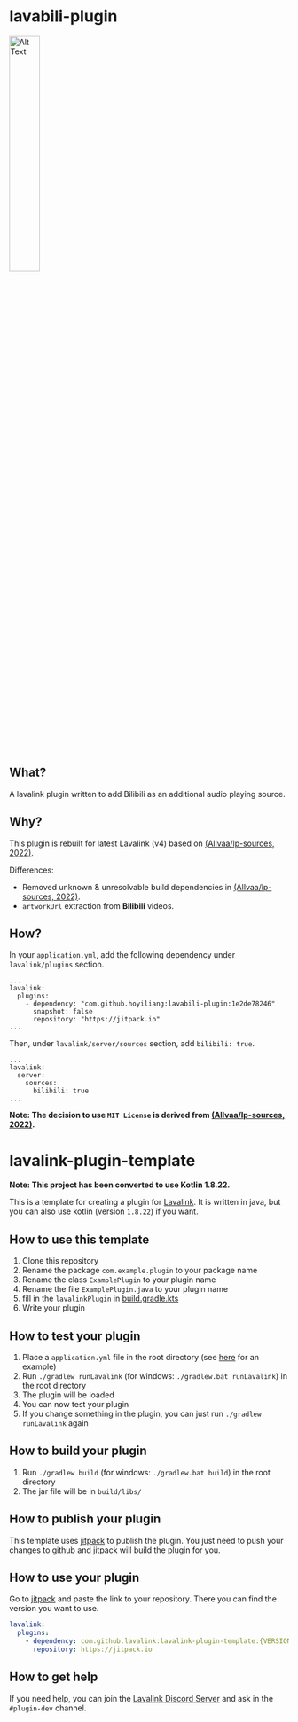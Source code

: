# lavabili-plugin
<img src="https://github.com/user-attachments/assets/1bfb4369-6438-4e5e-9e6e-72b94cb69a37" alt="Alt Text" style="width:33%; height:auto;">

## What?
A lavalink plugin written to add Bilibili as an additional audio playing source.

## Why?
This plugin is rebuilt for latest Lavalink (v4) based on [(Allvaa/lp-sources, 2022)](https://github.com/Allvaa/lp-sources).

Differences:
+ Removed unknown & unresolvable build dependencies in [(Allvaa/lp-sources, 2022)](https://github.com/Allvaa/lp-sources).
+ `artworkUrl` extraction from **Bilibili** videos.

## How?
In your `application.yml`, add the following dependency under `lavalink/plugins` section.
```
...
lavalink:
  plugins:
    - dependency: "com.github.hoyiliang:lavabili-plugin:1e2de78246"
      snapshot: false
      repository: "https://jitpack.io"
...
```

Then, under `lavalink/server/sources` section, add `bilibili: true`.
```
...
lavalink:
  server:
    sources:
      bilibili: true
...
```

**Note: The decision to use `MIT License` is derived from [(Allvaa/lp-sources, 2022)](https://github.com/Allvaa/lp-sources).**

# lavalink-plugin-template

**Note: This project has been converted to use Kotlin 1.8.22.**

This is a template for creating a plugin for [Lavalink](https://github.com/lavalink-devs/Lavalink). It is written in
java, but you can also use kotlin (version `1.8.22`) if you want.

## How to use this template

1. Clone this repository
2. Rename the package `com.example.plugin` to your package name
3. Rename the class `ExamplePlugin` to your plugin name
4. Rename the file `ExamplePlugin.java` to your plugin name
5. fill in the `lavalinkPlugin` in [build.gradle.kts](build.gradle.kts)
6. Write your plugin

## How to test your plugin

1. Place a `application.yml` file in the root directory (see [here](https://lavalink.dev/configuration/index.html#example-applicationyml) for an example)
2. Run `./gradlew runLavalink` (for windows: `./gradlew.bat runLavalink`) in the root directory
3. The plugin will be loaded
4. You can now test your plugin
5. If you change something in the plugin, you can just run `./gradlew runLavalink` again

## How to build your plugin

1. Run `./gradlew build` (for windows: `./gradlew.bat build`) in the root directory
2. The jar file will be in `build/libs/`

## How to publish your plugin

This template uses [jitpack](https://jitpack.io/) to publish the plugin. You just need to push your changes to github
and jitpack will build the plugin for you.

## How to use your plugin

Go to [jitpack](https://jitpack.io/) and paste the link to your repository. There you can find the version you want to use.

```yml
lavalink:
  plugins:
    - dependency: com.github.lavalink:lavalink-plugin-template:{VERSION} # replace {VERSION} with the version you want to use from jitpack
      repository: https://jitpack.io
```

## How to get help

If you need help, you can join the [Lavalink Discord Server](https://discord.gg/jttmwHTAad) and ask in
the `#plugin-dev` channel.
